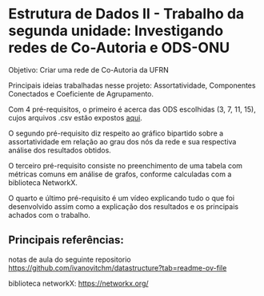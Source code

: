 # Estrutura de Dados II - Trabalho da segunda unidade: Investigando redes de Co-Autoria e ODS-ONU
Objetivo: Criar uma rede de Co-Autoria da UFRN

Principais ideias trabalhadas nesse projeto: Assortatividade, Componentes Conectados e Coeficiente de Agrupamento.

Com 4 pré-requisitos, o primeiro é acerca das ODS escolhidas (3, 7, 11, 15), cujos arquivos .csv estão expostos [aqui](../requisito1/).

O segundo pré-requisito diz respeito ao gráfico bipartido sobre a assortatividade em relação ao grau dos nós da rede e sua respectiva análise dos resultados obtidos.

O terceiro pré-requisito consiste no preenchimento de uma tabela com métricas comuns em análise de grafos, conforme calculadas com a biblioteca NetworkX.

O quarto e último pré-requisito é um vídeo explicando tudo o que foi desenvolvido assim como a explicação dos resultados e os principais achados com o trabalho. 

## Principais referências:
notas de aula do seguinte repositorio https://github.com/ivanovitchm/datastructure?tab=readme-ov-file

biblioteca networkX: https://networkx.org/
